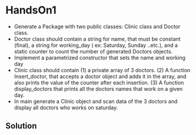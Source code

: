 # HandsOn1
- Generate a Package with two public classes: Clinic class and Doctor class.
- Doctor class should contain a string for name, that must be constant (final), a string for working_day ( ex: Saturday, Sunday ..etc.), and a static counter to count the number of generated Doctors objects.
- Implement a parametrized constructor that sets the name and working day
- Clinic class should contain (1) a private array of 3 doctors. (2) A function Insert_doctor, that accepts a doctor object and adds it in the array, and also prints the value of the counter after each insertion. (3) A function display_doctors that prints all the doctors names that work on a given day.
- In main generate a Clinic object and scan data of the 3 doctors and display all doctors who works on saturday.

## Solution
```java

```

